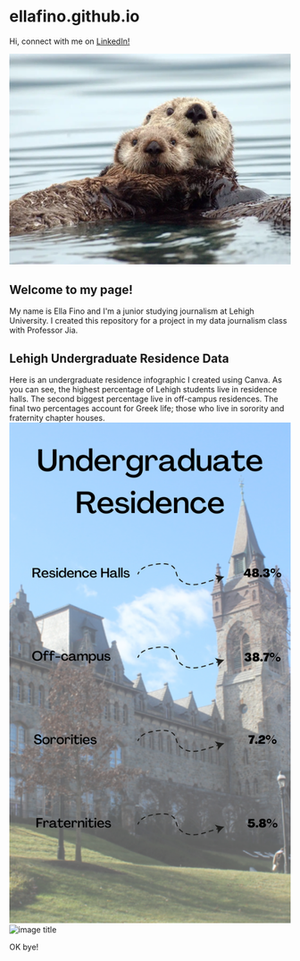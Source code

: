 # ellafino.github.io

Hi, connect with me on [LinkedIn!](https://www.linkedin.com/in/ella-fino-0b4a44224/) 

 ![Otter](https://raw.githubusercontent.com/ellafino/ellafino.github.io/main/OTTERwright4hr_web.webp)
 
## Welcome to my page! 
My name is Ella Fino and I'm a junior studying journalism at Lehigh University. 
I created this repository for a project in my data journalism class with Professor Jia. 


## Lehigh Undergraduate Residence Data

Here is an undergraduate residence infographic I created using Canva. As you can see, the highest percentage of Lehigh students live in residence halls. The second biggest percentage live in off-campus residences. The final two percentages account for Greek life; those who live in sorority and fraternity chapter houses.
![Undergraduate](https://github.com/ellafino/ellafino.github.io/blob/main/Undergraduate%20Residence.png?raw=true)
<img src="[image url](https://github.com/ellafino/ellafino.github.io/blob/main/Undergraduate%20Residence.png?raw=true)" alt="image title" width="200"/>


OK bye!
